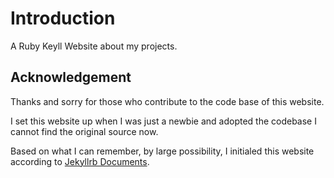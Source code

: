 # Introduction

A Ruby Keyll Website about my projects.

## Acknowledgement

Thanks and sorry for those who contribute to the code base of this website.

I set this website up when I was just a newbie and adopted the codebase I cannot find the original source now.

Based on what I can remember, by large possibility, I initialed this website according to [Jekyllrb Documents](https://jekyllrb.com/docs/).
